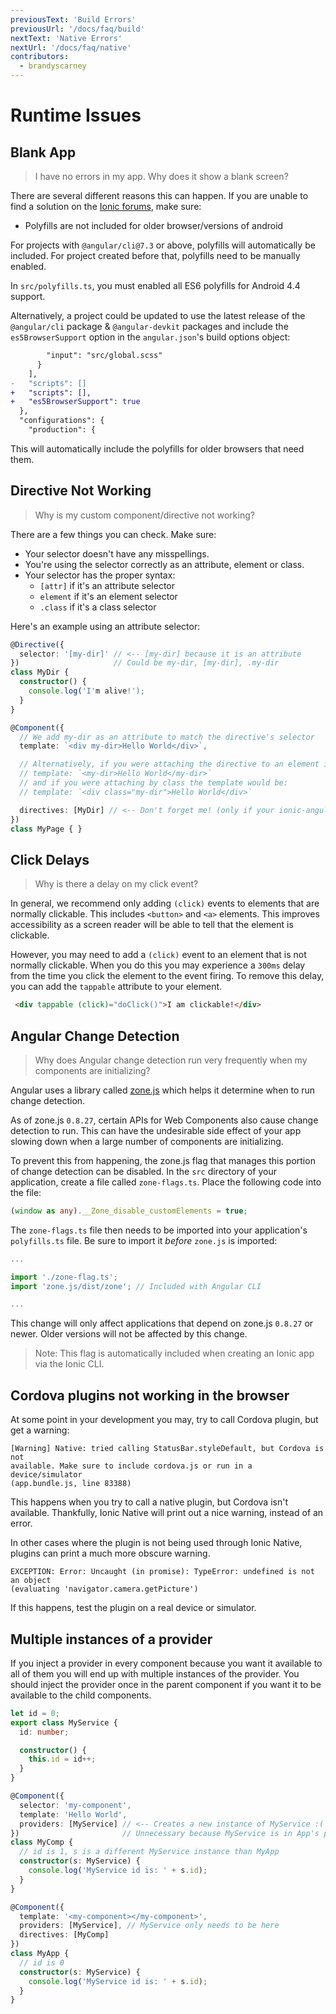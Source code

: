 ```yaml
---
previousText: 'Build Errors'
previousUrl: '/docs/faq/build'
nextText: 'Native Errors'
nextUrl: '/docs/faq/native'
contributors:
  - brandyscarney
---
```


# Runtime Issues

## Blank App

> I have no errors in my app. Why does it show a blank screen?

There are several different reasons this can happen. If you are unable to find a solution on the [Ionic forums](https://forum.ionicframework.com), make sure:

- Polyfills are not included for older browser/versions of android

For projects with `@angular/cli@7.3` or above, polyfills will automatically be included. For project created before that, polyfills need to be manually enabled.

In `src/polyfills.ts`, you must enabled all ES6 polyfills for Android 4.4 support.

Alternatively, a project could be updated to use the latest release of the `@angular/cli` package & `@angular-devkit` packages and include the `es5BrowserSupport` option in the `angular.json`'s build options object:

```diff
        "input": "src/global.scss"
      }
    ],
-   "scripts": []
+   "scripts": [],
+   "es5BrowserSupport": true
  },
  "configurations": {
    "production": {
```

This will automatically include the polyfills for older browsers that need them.



## Directive Not Working

> Why is my custom component/directive not working?

There are a few things you can check. Make sure:

- Your selector doesn't have any misspellings.
- You're using the selector correctly as an attribute, element or class.
- Your selector has the proper syntax:
  - `[attr]` if it's an attribute selector
  - `element` if it's an element selector
  - `.class` if it's a class selector

Here's an example using an attribute selector:

```typescript
@Directive({
  selector: '[my-dir]' // <-- [my-dir] because it is an attribute
})                     // Could be my-dir, [my-dir], .my-dir
class MyDir {
  constructor() {
    console.log('I'm alive!');
  }
}

@Component({
  // We add my-dir as an attribute to match the directive's selector
  template: `<div my-dir>Hello World</div>`,

  // Alternatively, if you were attaching the directive to an element it would be:
  // template: `<my-dir>Hello World</my-dir>`
  // and if you were attaching by class the template would be:
  // template: `<div class="my-dir">Hello World</div>`

  directives: [MyDir] // <-- Don't forget me! (only if your ionic-angular version is below RC0)
})
class MyPage { }
```

## Click Delays

> Why is there a delay on my click event?

In general, we recommend only adding `(click)` events to elements that are
normally clickable. This includes `<button>` and `<a>` elements. This improves
accessibility as a screen reader will be able to tell that the element is
clickable.

However, you may need to add a `(click)` event to an element that is not
normally clickable. When you do this you may experience a `300ms` delay from the
time you click the element to the event firing. To remove this delay, you can
add the `tappable` attribute to your element.

```html
 <div tappable (click)="doClick()">I am clickable!</div>
```

## Angular Change Detection

> Why does Angular change detection run very frequently when my components are initializing?

Angular uses a library called [zone.js](https://github.com/angular/zone.js/) 
which helps it determine when to run change detection. 

As of zone.js `0.8.27`, certain APIs for Web Components also cause change 
detection to run. This can have the undesirable side effect of your app
slowing down when a large number of components are initializing.

To prevent this from happening, the zone.js flag that manages this portion of
change detection can be disabled. In the `src` directory of your application, 
create a file called `zone-flags.ts`. Place the following code into the file:

```typescript
(window as any).__Zone_disable_customElements = true;
```

The `zone-flags.ts` file then needs to be imported into your application's
`polyfills.ts` file. Be sure to import it _before_ `zone.js` is imported:

```typescript
...

import './zone-flag.ts';
import 'zone.js/dist/zone'; // Included with Angular CLI

...
```

This change will only affect applications that depend on zone.js `0.8.27` or
newer. Older versions will not be affected by this change.

> Note: This flag is automatically included when creating an Ionic app via
the Ionic CLI.

## Cordova plugins not working in the browser

At some point in your development you may, try to call Cordova plugin, but get a
warning:

```shell
[Warning] Native: tried calling StatusBar.styleDefault, but Cordova is not
available. Make sure to include cordova.js or run in a device/simulator
(app.bundle.js, line 83388)
```

This happens when you try to call a native plugin, but Cordova isn't available.
Thankfully, Ionic Native will print out a nice warning, instead of an error.

In other cases where the plugin is not being used through Ionic Native, plugins
can print a much more obscure warning.

```shell
EXCEPTION: Error: Uncaught (in promise): TypeError: undefined is not an object
(evaluating 'navigator.camera.getPicture')
```

If this happens, test the plugin on a real device or simulator.

## Multiple instances of a provider

If you inject a provider in every component because you want it available to all
of them you will end up with multiple instances of the provider. You should
inject the provider once in the parent component if you want it to be available
to the child components.

```typescript
let id = 0;
export class MyService {
  id: number;

  constructor() {
    this.id = id++;
  }
}

@Component({
  selector: 'my-component',
  template: 'Hello World',
  providers: [MyService] // <-- Creates a new instance of MyService :(
})                       // Unnecessary because MyService is in App's providers
class MyComp {
  // id is 1, s is a different MyService instance than MyApp
  constructor(s: MyService) {
    console.log('MyService id is: ' + s.id);
  }
}

@Component({
  template: '<my-component></my-component>',
  providers: [MyService], // MyService only needs to be here
  directives: [MyComp]
})
class MyApp {
  // id is 0
  constructor(s: MyService) {
    console.log('MyService id is: ' + s.id);
  }
}
```
